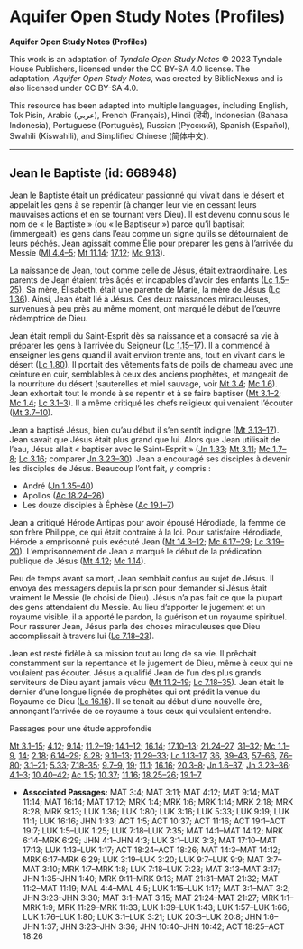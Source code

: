 # Aquifer Open Study Notes (Profiles)

**Aquifer Open Study Notes (Profiles)**

This work is an adaptation of *Tyndale Open Study Notes* © 2023 Tyndale House Publishers, licensed under the CC BY\-SA 4\.0 license. The adaptation, *Aquifer Open Study Notes*, was created by BiblioNexus and is also licensed under CC BY\-SA 4\.0\.

This resource has been adapted into multiple languages, including English, Tok Pisin, Arabic (عربي), French (Français), Hindi (हिंदी), Indonesian (Bahasa Indonesia), Portuguese (Português), Russian (Русский), Spanish (Español), Swahili (Kiswahili), and Simplified Chinese (简体中文).



--------------------------------

## Jean le Baptiste (id: 668948)

Jean le Baptiste était un prédicateur passionné qui vivait dans le désert et appelait les gens à se repentir (à changer leur vie en cessant leurs mauvaises actions et en se tournant vers Dieu). Il est devenu connu sous le nom de « le Baptiste » (ou « le Baptiseur ») parce qu’il baptisait (immergeait) les gens dans l’eau comme un signe qu’ils se détournaient de leurs péchés. Jean agissait comme Élie pour préparer les gens à l’arrivée du Messie ([Ml 4\.4–5](https://ref.ly/Mal4:4-Mal4:5); [Mt 11\.14](https://ref.ly/Matt11:14); [17\.12](https://ref.ly/Matt17:12); [Mc 9\.13](https://ref.ly/Mark9:13)).

La naissance de Jean, tout comme celle de Jésus, était extraordinaire. Les parents de Jean étaient très âgés et incapables d’avoir des enfants ([Lc 1\.5–25](https://ref.ly/Luke1:5-Luke1:25)). Sa mère, Élisabeth, était une parente de Marie, la mère de Jésus ([Lc 1\.36](https://ref.ly/Luke1:36)). Ainsi, Jean était lié à Jésus. Ces deux naissances miraculeuses, survenues à peu près au même moment, ont marqué le début de l’œuvre rédemptrice de Dieu.

Jean était rempli du Saint\-Esprit dès sa naissance et a consacré sa vie à préparer les gens à l’arrivée du Seigneur ([Lc 1\.15–17](https://ref.ly/Luke1:15-Luke1:17)). Il a commencé à enseigner les gens quand il avait environ trente ans, tout en vivant dans le désert ([Lc 1\.80](https://ref.ly/Luke1:80)). Il portait des vêtements faits de poils de chameau avec une ceinture en cuir, semblables à ceux des anciens prophètes, et mangeait de la nourriture du désert (sauterelles et miel sauvage, voir [Mt 3\.4](https://ref.ly/Matt3:4); [Mc 1\.6](https://ref.ly/Mark1:6)). Jean exhortait tout le monde à se repentir et à se faire baptiser ([Mt 3\.1–2](https://ref.ly/Matt3:1-Matt3:2); [Mc 1\.4](https://ref.ly/Mark1:4); [Lc 3\.1–3](https://ref.ly/Luke3:1-Luke3:3)). Il a même critiqué les chefs religieux qui venaient l’écouter ([Mt 3\.7–10](https://ref.ly/Matt3:7-Matt3:10)).

Jean a baptisé Jésus, bien qu’au début il s’en sentît indigne ([Mt 3\.13–17](https://ref.ly/Matt3:13-Matt3:17)). Jean savait que Jésus était plus grand que lui. Alors que Jean utilisait de l’eau, Jésus allait « baptiser avec le Saint\-Esprit » ([Jn 1\.33](https://ref.ly/John1:33); [Mt 3\.11](https://ref.ly/Matt3:11); [Mc 1\.7–8](https://ref.ly/Mark1:7-Mark1:8); [Lc 3\.16](https://ref.ly/Luke3:16); comparer [Jn 3\.23–30](https://ref.ly/John3:23-John3:30)). Jean a encouragé ses disciples à devenir les disciples de Jésus. Beaucoup l’ont fait, y compris :

* André ([Jn 1\.35–40](https://ref.ly/John1:35-John1:40))
* Apollos ([Ac 18\.24–26](https://ref.ly/Acts18:24-Acts18:26))
* Les douze disciples à Éphèse ([Ac 19\.1–7](https://ref.ly/Acts19:1-Acts19:7))

Jean a critiqué Hérode Antipas pour avoir épousé Hérodiade, la femme de son frère Philippe, ce qui était contraire à la loi. Pour satisfaire Hérodiade, Hérode a emprisonné puis exécuté Jean ([Mt 14\.3–12](https://ref.ly/Matt14:3-Matt14:12); [Mc 6\.17–29](https://ref.ly/Mark6:17-Mark6:29); [Lc 3\.19–20](https://ref.ly/Luke3:19-Luke3:20)). L’emprisonnement de Jean a marqué le début de la prédication publique de Jésus ([Mt 4\.12](https://ref.ly/Matt4:12); [Mc 1\.14](https://ref.ly/Mark1:14)).

Peu de temps avant sa mort, Jean semblait confus au sujet de Jésus. Il envoya des messagers depuis la prison pour demander si Jésus était vraiment le Messie (le choisi de Dieu). Jésus n’a pas fait ce que la plupart des gens attendaient du Messie. Au lieu d’apporter le jugement et un royaume visible, il a apporté le pardon, la guérison et un royaume spirituel. Pour rassurer Jean, Jésus parla des choses miraculeuses que Dieu accomplissait à travers lui ([Lc 7\.18–23](https://ref.ly/Luke7:18-Luke7:23)).

Jean est resté fidèle à sa mission tout au long de sa vie. Il prêchait constamment sur la repentance et le jugement de Dieu, même à ceux qui ne voulaient pas écouter. Jésus a qualifié Jean de l’un des plus grands serviteurs de Dieu ayant jamais vécu ([Mt 11\.2–19](https://ref.ly/Matt11:2-Matt11:19); [Lc 7\.18–35](https://ref.ly/Luke7:18-Luke7:35)). Jean était le dernier d’une longue lignée de prophètes qui ont prédit la venue du Royaume de Dieu ([Lc 16\.16](https://ref.ly/Luke16:16)). Il se tenait au début d’une nouvelle ère, annonçant l’arrivée de ce royaume à tous ceux qui voulaient entendre.

Passages pour une étude approfondie

[Mt 3\.1–15](https://ref.ly/Matt3:1-Matt3:15); [4\.12](https://ref.ly/Matt4:12); [9\.14](https://ref.ly/Matt9:14); [11\.2–19](https://ref.ly/Matt11:2-Matt11:19); [14\.1–12](https://ref.ly/Matt14:1-Matt14:12); [16\.14](https://ref.ly/Matt16:14); [17\.10–13](https://ref.ly/Matt17:10-Matt17:13); [21\.24–27](https://ref.ly/Matt21:24-Matt21:27), [31–32](https://ref.ly/Matt21:31-Matt21:32); [Mc 1\.1–9](https://ref.ly/Mark1:1-Mark1:9), [14](https://ref.ly/Mark1:14); [2\.18](https://ref.ly/Mark2:18); [6\.14–29](https://ref.ly/Mark6:14-Mark6:29); [8\.28](https://ref.ly/Mark8:28); [9\.11–13](https://ref.ly/Mark9:11-Mark9:13); [11\.29–33](https://ref.ly/Mark11:29-Mark11:33); [Lc 1\.13–17](https://ref.ly/Luke1:13-Luke1:17), [36](https://ref.ly/Luke1:36), [39–43](https://ref.ly/Luke1:39-Luke1:43), [57–66](https://ref.ly/Luke1:57-Luke1:66), [76–80](https://ref.ly/Luke1:76-Luke1:80); [3\.1–21](https://ref.ly/Luke3:1-Luke3:21); [5\.33](https://ref.ly/Luke5:33); [7\.18–35](https://ref.ly/Luke7:18-Luke7:35); [9\.7–9](https://ref.ly/Luke9:7-Luke9:9), [19](https://ref.ly/Luke9:19); [11\.1](https://ref.ly/Luke11:1); [16\.16](https://ref.ly/Luke16:16); [20\.3–8](https://ref.ly/Luke20:3-Luke20:8); [Jn 1\.6–37](https://ref.ly/John1:6-John1:37); [Jn 3\.23–36](https://ref.ly/John3:23-John3:36); [4\.1–3](https://ref.ly/John4:1-John4:3); [10\.40–42](https://ref.ly/John10:40-John10:42); [Ac 1\.5](https://ref.ly/Acts1:5); [10\.37](https://ref.ly/Acts10:37); [11\.16](https://ref.ly/Acts11:16); [18\.25–26](https://ref.ly/Acts18:25-Acts18:26); [19\.1–7](https://ref.ly/Acts19:1-Acts19:7)

* **Associated Passages:** MAT 3:4; MAT 3:11; MAT 4:12; MAT 9:14; MAT 11:14; MAT 16:14; MAT 17:12; MRK 1:4; MRK 1:6; MRK 1:14; MRK 2:18; MRK 8:28; MRK 9:13; LUK 1:36; LUK 1:80; LUK 3:16; LUK 5:33; LUK 9:19; LUK 11:1; LUK 16:16; JHN 1:33; ACT 1:5; ACT 10:37; ACT 11:16; ACT 19:1–ACT 19:7; LUK 1:5–LUK 1:25; LUK 7:18–LUK 7:35; MAT 14:1–MAT 14:12; MRK 6:14–MRK 6:29; JHN 4:1–JHN 4:3; LUK 3:1–LUK 3:3; MAT 17:10–MAT 17:13; LUK 1:13–LUK 1:17; ACT 18:24–ACT 18:26; MAT 14:3–MAT 14:12; MRK 6:17–MRK 6:29; LUK 3:19–LUK 3:20; LUK 9:7–LUK 9:9; MAT 3:7–MAT 3:10; MRK 1:7–MRK 1:8; LUK 7:18–LUK 7:23; MAT 3:13–MAT 3:17; JHN 1:35–JHN 1:40; MRK 9:11–MRK 9:13; MAT 21:31–MAT 21:32; MAT 11:2–MAT 11:19; MAL 4:4–MAL 4:5; LUK 1:15–LUK 1:17; MAT 3:1–MAT 3:2; JHN 3:23–JHN 3:30; MAT 3:1–MAT 3:15; MAT 21:24–MAT 21:27; MRK 1:1–MRK 1:9; MRK 11:29–MRK 11:33; LUK 1:39–LUK 1:43; LUK 1:57–LUK 1:66; LUK 1:76–LUK 1:80; LUK 3:1–LUK 3:21; LUK 20:3–LUK 20:8; JHN 1:6–JHN 1:37; JHN 3:23–JHN 3:36; JHN 10:40–JHN 10:42; ACT 18:25–ACT 18:26

